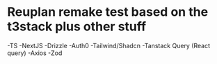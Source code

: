 # Reuplan remake test based on the t3stack plus other stuff
-TS
-NextJS
-Drizzle
-Auth0
-Tailwind/Shadcn
-Tanstack Query (React query)
-Axios
-Zod
